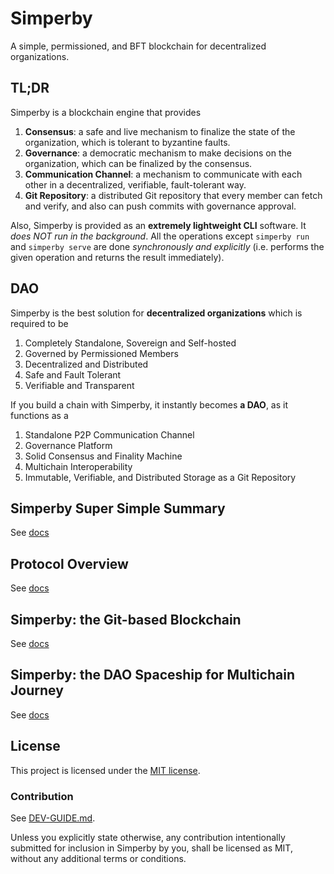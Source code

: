 # Simperby

A simple, permissioned, and BFT blockchain for decentralized organizations.

## TL;DR

Simperby is a blockchain engine that provides

1. **Consensus**: a safe and live mechanism to finalize the state of the organization, which is tolerant to byzantine faults.
2. **Governance**: a democratic mechanism to make decisions on the organization, which can be finalized by the consensus.
3. **Communication Channel**: a mechanism to communicate with each other in a decentralized, verifiable, fault-tolerant way.
4. **Git Repository**: a distributed Git repository that every member can fetch and verify, and also can push commits with governance approval.

Also, Simperby is provided as an **extremely lightweight CLI** software.
It *does NOT run in the background*. All the operations except `simperby run` and `simperby serve` are done *synchronously and explicitly* (i.e. performs the given operation and returns the result immediately).

## DAO

Simperby is the best solution for **decentralized organizations** which is required to be

1. Completely Standalone, Sovereign and Self-hosted
2. Governed by Permissioned Members
3. Decentralized and Distributed
4. Safe and Fault Tolerant
5. Verifiable and Transparent

If you build a chain with Simperby, it instantly becomes **a DAO**, as it functions as a

1. Standalone P2P Communication Channel
2. Governance Platform
3. Solid Consensus and Finality Machine
4. Multichain Interoperability
5. Immutable, Verifiable, and Distributed Storage as a Git Repository

## Simperby Super Simple Summary

See [docs](docs/ssss.md)

## Protocol Overview

See [docs](docs/protocol_overview.md)

## Simperby: the Git-based Blockchain

See [docs](docs/git.md)

## Simperby: the DAO Spaceship for Multichain Journey

See [docs](docs/multichain.md)

## License

This project is licensed under the [MIT license](./LICENSE).

### Contribution

See [DEV-GUIDE.md](./DEV-GUIDE.md).

Unless you explicitly state otherwise, any contribution intentionally submitted for inclusion in Simperby by you, shall be licensed as MIT, without any additional terms or conditions.
